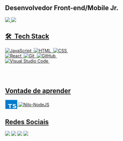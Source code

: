 ## Desenvolvedor Front-end/Mobile Jr.

<div>
 <a href="https://github.com/NiloMarcos">
 <img height="250em" src="https://github-readme-stats.vercel.app/api?username=NiloMarcos&show_icons=true&theme=dracula"/>
 <img height="250em" src="https://github-readme-stats.vercel.app/api/top-langs/?username=NiloMarcos&layout=compact&langs_count=7&theme=dracula"/>
</div>
 
 ## 🛠 &nbsp;Tech Stack

![JavaScript](https://img.shields.io/badge/-JavaScript-05122A?style=flat&logo=javascript)&nbsp;
![HTML](https://img.shields.io/badge/-HTML-05122A?style=flat&logo=HTML5)&nbsp;
![CSS](https://img.shields.io/badge/-CSS-05122A?style=flat&logo=CSS3&logoColor=1572B6)&nbsp; <br/>
![React](https://img.shields.io/badge/-React-05122A?style=flat&logo=react)&nbsp;
![Git](https://img.shields.io/badge/-Git-05122A?style=flat&logo=git)&nbsp;
![GitHub](https://img.shields.io/badge/-GitHub-05122A?style=flat&logo=github)&nbsp;<br/>
![Visual Studio Code](https://img.shields.io/badge/-Visual%20Studio%20Code-05122A?style=flat&logo=visual-studio-code&logoColor=007ACC)&nbsp;

<br><br>
 
 ## Vontade de aprender
 <div>
  <img align="center" alt="Nilo-Ts" height="30" width="40" src="https://raw.githubusercontent.com/devicons/devicon/master/icons/typescript/typescript-plain.svg">
  <img align="center" alt="Nilo-NodeJS" height="30" width="100" src="https://img.shields.io/badge/Node.js-43853D?style=for-the-badge&logo=node.js&logoColor=white">
 </div> 

 ## Redes Sociais
 
<div>
 <a href="https://www.linkedin.com/in/nilo-marcos-freitas-126536193/" target="_blank"><img src="https://img.shields.io/badge/-LinkedIn-%230077B5?style=for-the-badge&logo=linkedin&logoColor=white" target="_blank"></a> 
 <a href="https://www.instagram.com/nilomarcos_/" target="_blank"><img src="https://img.shields.io/badge/-Instagram-%23E4405F?style=for-the-badge&logo=instagram&logoColor=white" target="_blank"></a>
 <a href="https://github.com/NiloMarcos"><img src="https://img.shields.io/badge/GitHub-100000?style=for-the-badge&logo=github&logoColor=white" target="_blank"></a>
 <a href="https://www.facebook.com/nilo.marcos.3/"><img src="https://img.shields.io/badge/Facebook-1877F2?style=for-the-badge&logo=facebook&logoColor=white" target="_blank"></a>
</div>
